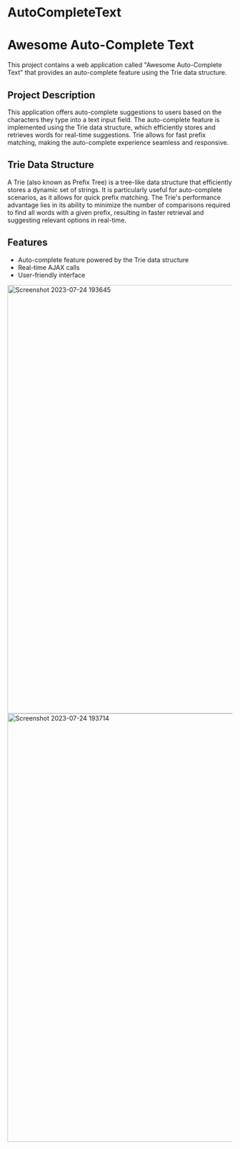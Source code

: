 # AutoCompleteText 

# Awesome Auto-Complete Text

This project contains a web application called "Awesome Auto-Complete Text" that provides an auto-complete feature using the Trie data structure.

## Project Description

This application offers auto-complete suggestions to users based on the characters they type into a text input field. The auto-complete feature is implemented using the Trie data structure, which efficiently stores and retrieves words for real-time suggestions. Trie allows for fast prefix matching, making the auto-complete experience seamless and responsive.

## Trie Data Structure

A Trie (also known as Prefix Tree) is a tree-like data structure that efficiently stores a dynamic set of strings. It is particularly useful for auto-complete scenarios, as it allows for quick prefix matching. The Trie's performance advantage lies in its ability to minimize the number of comparisons required to find all words with a given prefix, resulting in faster retrieval and suggesting relevant options in real-time.

## Features

- Auto-complete feature powered by the Trie data structure
- Real-time AJAX calls
- User-friendly interface

<img width="960" alt="Screenshot 2023-07-24 193645" src="https://github.com/jahangirzadanurlan/AutoCompleteText/assets/103985861/871d76ad-55dd-4f35-bc09-aa9d950300b7">


<img width="960" alt="Screenshot 2023-07-24 193714" src="https://github.com/jahangirzadanurlan/AutoCompleteText/assets/103985861/47326712-8576-4dac-b535-a836d43ab877">

